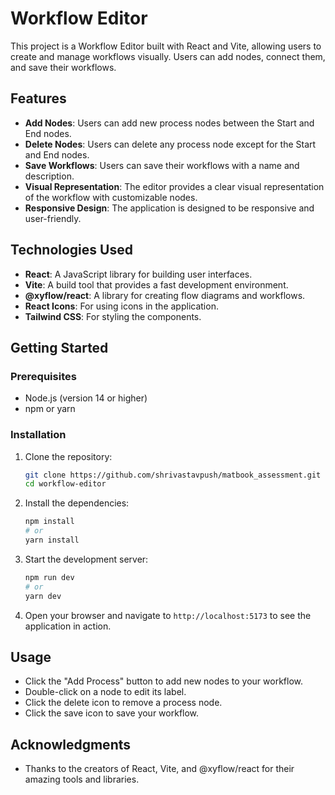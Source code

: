 # Workflow Editor

This project is a Workflow Editor built with React and Vite, allowing users to create and manage workflows visually. Users can add nodes, connect them, and save their workflows.

## Features

- **Add Nodes**: Users can add new process nodes between the Start and End nodes.
- **Delete Nodes**: Users can delete any process node except for the Start and End nodes.
- **Save Workflows**: Users can save their workflows with a name and description.
- **Visual Representation**: The editor provides a clear visual representation of the workflow with customizable nodes.
- **Responsive Design**: The application is designed to be responsive and user-friendly.

## Technologies Used

- **React**: A JavaScript library for building user interfaces.
- **Vite**: A build tool that provides a fast development environment.
- **@xyflow/react**: A library for creating flow diagrams and workflows.
- **React Icons**: For using icons in the application.
- **Tailwind CSS**: For styling the components.

## Getting Started

### Prerequisites

- Node.js (version 14 or higher)
- npm or yarn

### Installation

1. Clone the repository:

   ```bash
   git clone https://github.com/shrivastavpush/matbook_assessment.git
   cd workflow-editor
   ```

2. Install the dependencies:

   ```bash
   npm install
   # or
   yarn install
   ```

3. Start the development server:

   ```bash
   npm run dev
   # or
   yarn dev
   ```

4. Open your browser and navigate to `http://localhost:5173` to see the application in action.

## Usage

- Click the "Add Process" button to add new nodes to your workflow.
- Double-click on a node to edit its label.
- Click the delete icon to remove a process node.
- Click the save icon to save your workflow.

## Acknowledgments

- Thanks to the creators of React, Vite, and @xyflow/react for their amazing tools and libraries.
